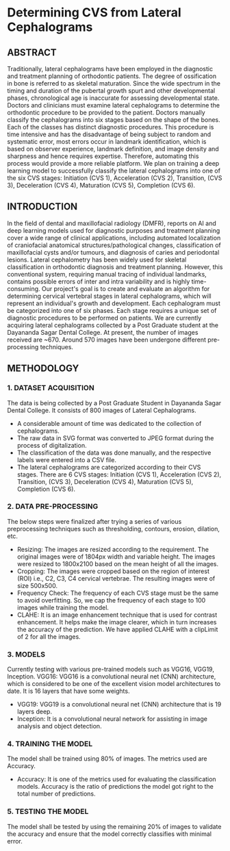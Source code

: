 # Determining CVS from Lateral Cephalograms
## ABSTRACT

Traditionally, lateral cephalograms have been employed in the diagnostic and treatment planning of orthodontic patients. The degree of ossification in bone is referred to as skeletal maturation. Since the wide spectrum in the timing and duration of the pubertal growth spurt and other developmental phases, chronological age is inaccurate for assessing developmental state. Doctors and clinicians must examine lateral cephalograms to determine the orthodontic procedure to be provided to the patient. Doctors manually classify the cephalograms into six stages based on the shape of the bones. Each of the classes has distinct diagnostic procedures. This procedure is time intensive and has the disadvantage of being subject to random and systematic error, most errors occur in landmark identification, which is based on observer experience, landmark definition, and image density and sharpness and hence requires expertise. Therefore, automating this process would provide a more reliable platform. We plan on training a deep learning model to successfully classify the lateral cephalograms into one of the six CVS stages: Initiation (CVS 1), Acceleration (CVS 2), Transition, (CVS 3), Deceleration (CVS 4), Maturation (CVS 5), Completion (CVS 6).

## INTRODUCTION
In the field of dental and maxillofacial radiology (DMFR), reports on AI and deep learning
models used for diagnostic purposes and treatment planning cover a wide range of clinical
applications, including automated localization of craniofacial anatomical structures/pathological changes, classification of maxillofacial cysts and/or tumours, and
diagnosis of caries and periodontal lesions. Lateral cephalometry has been widely used for
skeletal classification in orthodontic diagnosis and treatment planning. However, this
conventional system, requiring manual tracing of individual landmarks, contains possible
errors of inter and intra variability and is highly time-consuming.
Our project's goal is to create and evaluate an algorithm for determining cervical vertebral
stages in lateral cephalograms, which will represent an individual's growth and
development. Each cephalogram must be categorized into one of six phases. Each stage
requires a unique set of diagnostic procedures to be performed on patients. We are currently
acquiring lateral cephalograms collected by a Post Graduate student at the Dayananda
Sagar Dental College. At present, the number of images received are ~670. Around 570
images have been undergone different pre-processing techniques.

## METHODOLOGY

### 1. DATASET ACQUISITION
The data is being collected by a Post Graduate Student in Dayananda Sagar Dental
College. It consists of 800 images of Lateral Cephalograms.
- A considerable amount of time was dedicated to the collection of cephalograms.
- The raw data in SVG format was converted to JPEG format during the process
of digitalization.
- The classification of the data was done manually, and the respective labels were
entered into a CSV file.
- The lateral cephalograms are categorized according to their CVS stages. There
are 6 CVS stages: Initiation (CVS 1), Acceleration (CVS 2), Transition, (CVS 3),
Deceleration (CVS 4), Maturation (CVS 5), Completion (CVS 6).

### 2. DATA PRE-PROCESSING
The below steps were finalized after trying a series of various preprocessing techniques
such as thresholding, contours, erosion, dilation, etc.
- Resizing: The images are resized according to the requirement. The original
images were of 1804px width and variable height. The images were resized to
1800x2100 based on the mean height of all the images.
- Cropping: The images were cropped based on the region of interest (ROI) i.e., C2,
C3, C4 cervical vertebrae. The resulting images were of size 500x500.
- Frequency Check: The frequency of each CVS stage must be the same to avoid
overfitting. So, we cap the frequency of each stage to 100 images while training the
model.
- CLAHE: It is an image enhancement technique that is used for contrast
enhancement. It helps make the image clearer, which in turn increases the accuracy
of the prediction. We have applied CLAHE with a clipLimit of 2 for all the images.

### 3. MODELS
Currently testing with various pre-trained models such as VGG16, VGG19,
Inception. VGG16: VGG16 is a convolutional neural net (CNN) architecture,
which is considered to be one of the excellent vision model architectures to date. It
is 16 layers that have some weights.
- VGG19: VGG19 is a convolutional neural net (CNN) architecture that is 19 layers
deep.
- Inception: It is a convolutional neural network for assisting in image analysis and
object detection.

### 4. TRAINING THE MODEL
The model shall be trained using 80% of images. The metrics used are Accuracy.
- Accuracy: It is one of the metrics used for evaluating the classification models.
Accuracy is the ratio of predictions the model got right to the total number of
predictions.

### 5. TESTING THE MODEL
The model shall be tested by using the remaining 20% of images to validate the
accuracy and ensure that the model correctly classifies with minimal error.
